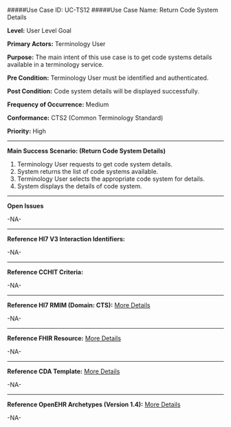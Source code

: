 #####Use Case ID: UC-TS12
#####Use Case Name: Return Code System Details

**Level:**                     User Level Goal

**Primary Actors:**            Terminology User  

**Purpose:**                   The main intent of this use case is to get code systems details available in a terminology service.

**Pre Condition:**             Terminology User must be identified and authenticated. 

**Post Condition:**            Code system details will be displayed successfully.

**Frequency of Occurrence:**   Medium

**Conformance:**             	 CTS2 (Common Terminology Standard)

**Priority:**                  High
__________________________________________________________
**Main Success Scenario: (Return Code System Details)**

1.	Terminology User requests to get code system details.
2.	System returns the list of code systems available.
3.	Terminology User selects the appropriate code system for details.
4.	System displays the details of code system.

_______________________________________________________________
**Open Issues**

-NA-
_______________________________________________________________
**Reference Hl7 V3 Interaction Identifiers:**

-NA-
_______________________________________________________________
**Reference CCHIT Criteria:**

-NA-

_______________________________________________________________
**Reference Hl7 RMIM (Domain: CTS):** [More Details](http://www.hl7.org/implement/standards/product_brief.cfm?product_id=306)

-NA-

_______________________________________________________________
**Reference FHIR Resource:** [More Details](http://www.hl7.org/implement/standards/fhir/resourcelist.html)

-NA-
_______________________________________________________________
**Reference CDA Template:** [More Details](http://www.hl7.org/Special/committees/structure/index.cfm)

-NA-
_______________________________________________________________
**Reference OpenEHR Archetypes (Version 1.4):** [More Details](http://www.openehr.org/ckm/)

-NA-


